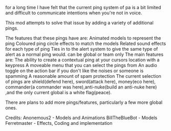 for a long time I have felt that the current ping system of pa is a bit limited and difficult to communicate intentions when you're not in voice.

This mod attempts to solve that issue by adding a variety of additional pings.

The features that these pings have are:
Animated models to represent the ping
Coloured ping circle effects to match the models
Related sound effects for each type of ping
Ties in to the alert system to give the same type of alert as a normal ping would.
can be global or team only
The main features are:
The ability to create a contextual ping at your cursors location with a keypress
A moveable menu that you can select the pings from
An audio toggle on the action bar if you don't like the noises or someone is spamming
A reasonable amount of spam protection
The current selection of pings are shield(defend here), sword(attack here), money(eco here), commander(a commander was here),anti-nuke(build an anti-nuke here) ,and the only current global is a white flag(peace).

There are plans to add more pings/features, particularly a few more global ones.

Credits:
Anonemous2 - Models and Animations
BillTheBlueBot - Models
Ferretmaster - Effects, Coding and implementation
